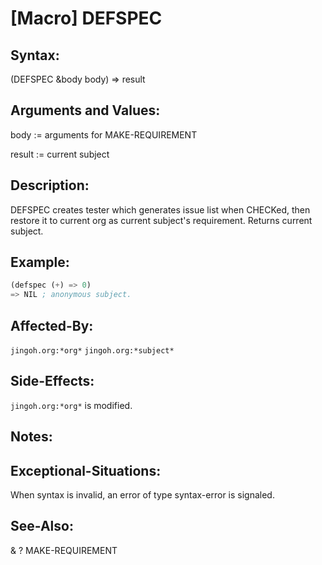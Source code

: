 # [Macro] DEFSPEC

## Syntax:

(DEFSPEC &body body) => result

## Arguments and Values:

body := arguments for MAKE-REQUIREMENT

result := current subject

## Description:
DEFSPEC creates tester which generates issue list when CHECKed, then restore it to current org as current subject's requirement.
Returns current subject.

## Example:
```lisp
(defspec (+) => 0)
=> NIL ; anonymous subject.
```

## Affected-By:
`jingoh.org:*org*` `jingoh.org:*subject*`

## Side-Effects:
`jingoh.org:*org*` is modified.

## Notes:

## Exceptional-Situations:
When syntax is invalid, an error of type syntax-error is signaled.

## See-Also:

&
?
MAKE-REQUIREMENT
